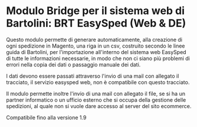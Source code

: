 # Modulo Bridge per il sistema web di Bartolini: BRT EasySped (Web & DE)

Questo modulo permette di generare automaticamente, alla creazione di ogni spedizione in Magento, una riga in un csv, costruito secondo le linee guida di Bartolini, per l'importazione all'interno del sistema web EasySped di tutte le informazioni necessarie, in modo che non ci siano più problemi di errori nella copia dei dati o passaggio manuale dei dati.

I dati devono essere passati attraverso l'invio di una mail con allegato il tracciato, il servizio easysped web, non è compatibile con questo tracciato.

Il modulo permette inoltre l'invio di una mail con allegato il file, se si ha un partner informatico o un ufficio esterno che si occupa della gestione delle spedizioni, al quale non si vuole dare accesso al server del sito ecommerce.

Compatibile fino alla versione 1.9

